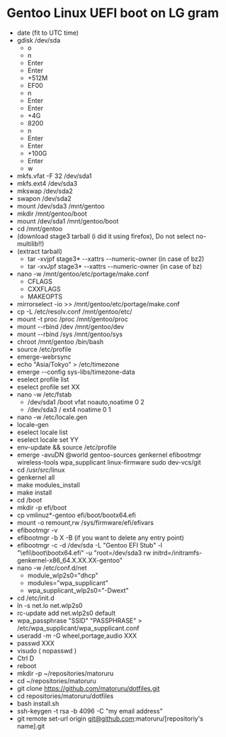 # Gentoo Linux UEFI boot on LG gram
- date (fit to UTC time)
- gdisk /dev/sda
    - o
    - n
    - Enter
    - Enter
    - +512M
    - EF00
    - n
    - Enter
    - Enter
    - +4G
    - 8200
    - n
    - Enter
    - Enter
    - +100G
    - Enter
    - w
- mkfs.vfat -F 32 /dev/sda1
- mkfs.ext4 /dev/sda3
- mkswap /dev/sda2
- swapon /dev/sda2
- mount /dev/sda3 /mnt/gentoo
- mkdir /mnt/gentoo/boot
- mount /dev/sda1 /mnt/gentoo/boot
- cd /mnt/gentoo
- (download stage3 tarball (i did it using firefox), Do not select no-multilib!!)
- (extract tarball)
    - tar -xvjpf stage3* --xattrs --numeric-owner (in case of bz2)
    - tar -xvJpf stage3* --xattrs --numeric-owner (in case of bz)
- nano -w /mnt/gentoo/etc/portage/make.conf
    - CFLAGS
    - CXXFLAGS
    - MAKEOPTS
- mirrorselect -io >> /mnt/gentoo/etc/portage/make.conf
- cp -L /etc/resolv.conf /mnt/gentoo/etc/
- mount -t proc /proc /mnt/gentoo/proc
- mount --rbind /dev /mnt/gentoo/dev
- mount --rbind /sys /mnt/gentoo/sys
- chroot /mnt/gentoo /bin/bash
- source /etc/profile
- emerge-webrsync
- echo "Asia/Tokyo" > /etc/timezone
- emerge --config sys-libs/timezone-data
- eselect profile list
- eselect profile set XX
- nano -w /etc/fstab
    - /dev/sda1 /boot vfat noauto,noatime 0 2
    - /dev/sda3 / ext4 noatime 0 1
- nano -w /etc/locale.gen
- locale-gen
- eselect locale list
- eselect locale set YY
- env-update && source /etc/profile
- emerge -avuDN @world gentoo-sources genkernel efibootmgr wireless-tools wpa_supplicant linux-firmware sudo dev-vcs/git
- cd /usr/src/linux
- genkernel all
- make modules_install
- make install
- cd /boot
- mkdir -p efi/boot
- cp vmlinuz*-gentoo efi/boot/bootx64.efi
- mount -o remount,rw /sys/firmware/efi/efivars
- efibootmgr -v
- efibootmgr -b X -B (if you want to delete any entry point)
- efibootmgr -c -d /dev/sda -L "Gentoo EFI Stub" -l "\efi\boot\bootx64.efi" -u "root=/dev/sda3 rw initrd=/initramfs-genkernel-x86_64.X.XX.XX-gentoo"
- nano -w /etc/conf.d/net
    - module_wlp2s0="dhcp"
    - modules="wpa_supplicant"
    - wpa_supplicant_wlp2s0="-Dwext"
- cd /etc/init.d
- ln -s net.lo net.wlp2s0
- rc-update add net.wlp2s0 default
- wpa_passphrase "SSID" "PASSPHRASE" > /etc/wpa_supplicant/wpa_supplicant.conf
- useradd -m -G wheel,portage,audio XXX
- passwd XXX
- visudo ( nopasswd )
- Ctrl D
- reboot
- mkdir -p ~/repositories/matoruru
- cd ~/repositories/matoruru
- git clone https://github.com/matoruru/dotfiles.git
- cd repositories/matoruru/dotfiles
- bash install.sh
- ssh-keygen -t rsa -b 4096 -C "my email address"
- git remote set-url origin git@github.com:matoruru/[repositoriy's name].git

